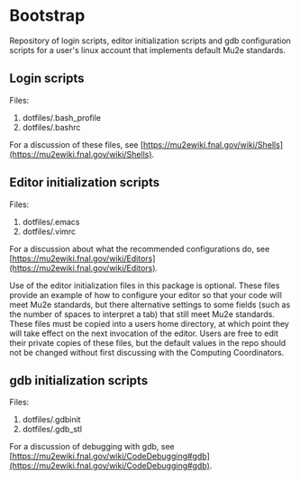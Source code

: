 # Bootstrap
Repository of login scripts, editor initialization scripts and gdb configuration scripts for a
user's linux account that implements default Mu2e standards.

## Login scripts

Files:
1. dotfiles/.bash_profile
1. dotfiles/.bashrc

For a discussion of these files, see
[https://mu2ewiki.fnal.gov/wiki/Shells](https://mu2ewiki.fnal.gov/wiki/Shells).

## Editor initialization scripts

Files:
1. dotfiles/.emacs
1. dotfiles/.vimrc

For a discussion about what the recommended configurations do, see
[https://mu2ewiki.fnal.gov/wiki/Editors](https://mu2ewiki.fnal.gov/wiki/Editors).

Use of the editor initialization files in this package is optional.  These files provide an
example of how to configure your editor so that your code will meet Mu2e standards, but there alternative
settings to some fields (such as the number of spaces to interpret a tab) that still meet Mu2e standards.
These files must be copied into a users home directory, at which point they will take effect on the next invocation
of the editor.  Users are free to edit their private copies of these files, but the default values in the
repo should not be changed without first discussing with the Computing Coordinators.

## gdb initialization scripts

Files:
1. dotfiles/.gdbinit
1. dotfiles/.gdb_stl

For a discussion of debugging with gdb, see
[https://mu2ewiki.fnal.gov/wiki/CodeDebugging#gdb](https://mu2ewiki.fnal.gov/wiki/CodeDebugging#gdb).
